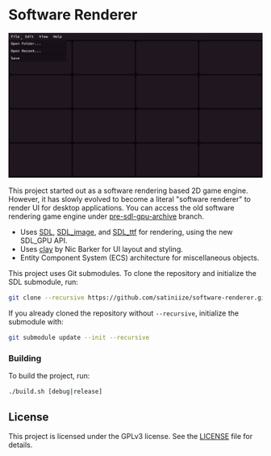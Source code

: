 # Software Renderer

![Screenshot](res/screenshot.png)

This project started out as a software rendering based 2D game engine. However, it has slowly evolved to become a literal "software renderer" to render UI for desktop applications. You can access the old software rendering game engine under [pre-sdl-gpu-archive](https://github.com/satiniize/software-renderer/tree/pre-sdl-gpu-archive) branch.

- Uses [SDL](https://www.libsdl.org/), [SDL_image](https://github.com/libsdl-org/SDL_image), and [SDL_ttf](https://github.com/libsdl-org/SDL_ttf) for rendering, using the new SDL_GPU API.
- Uses [clay](https://github.com/nicbarker/clay) by Nic Barker for UI layout and styling.
- Entity Component System (ECS) architecture for miscellaneous objects.

This project uses Git submodules. To clone the repository and initialize the SDL submodule, run:

```bash
git clone --recursive https://github.com/satiniize/software-renderer.git
```

If you already cloned the repository without `--recursive`, initialize the submodule with:

```bash
git submodule update --init --recursive
```

### Building

To build the project, run:

```bash
./build.sh [debug|release]
```

## License

This project is licensed under the GPLv3 license. See the [LICENSE](LICENSE) file for details.
